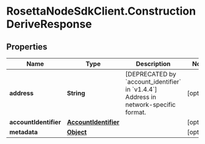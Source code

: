 # RosettaNodeSdkClient.ConstructionDeriveResponse

## Properties

Name | Type | Description | Notes
------------ | ------------- | ------------- | -------------
**address** | **String** | [DEPRECATED by &#x60;account_identifier&#x60; in &#x60;v1.4.4&#x60;] Address in network-specific format. | [optional] 
**accountIdentifier** | [**AccountIdentifier**](AccountIdentifier.md) |  | [optional] 
**metadata** | [**Object**](.md) |  | [optional] 


